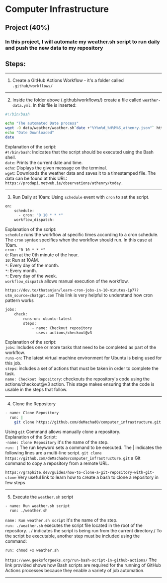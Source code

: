 # Computer Infrastructure

## Project (40%)

### In this project, I will automate my weather.sh script to run daily and push the new data to my repository

## Steps:
---
1. Create a GitHub Actions Workflow - it's a folder called `.github/workflows/`
---
2. Inside the folder above (.github/workflows/) create a file called `weather-data.yml`. In this file is inserted: 

```bash
#!/bin/bash

echo "The automated Date process"
wget -O data/weather/weather.sh`date +"%Y%m%d_%H%M%S_athenry.json"` https://prodapi.metweb.ie/observations/athenry/today
echo "Date Downloaded"
date
```

Explanation of the script:\
`#!/bin/bash`: Indicates that the script should be executed using the Bash shell.\
`date`: Prints the current date and time.\
`echo`: Displays the given message on the terminal.\
`wget`: Downloads the weather data and saves it to a timestamped file.
The data can be found at this URL: `https://prodapi.metweb.ie/observations/athenry/today.`

---
3. Run Daily at 10am: Using `schedule` event with `cron` to set the script. 

```bash
on: 
    schedule: 
      - cron: "0 10 * * *"
    workflow_dispatch:
```
Explanation of the script:\
`schedule` runs the workflow at specific times according to a cron schedule.\
The `cron` syntax specifies when the workflow should run. In this case at 10am.\
`cron: "0 10 * * *"`\
`0`: Run at the 0th minute of the hour.\
`10`: Run at 10AM.\
`*`: Every day of the month.\
`*`: Every month.\
`*`: Every day of the week.\
`workflow_dispatch` allows manual execution of the workflow.

`https://dev.to/thatanjan/learn-cron-jobs-in-10-minutes-1p77?utm_source=chatgpt.com` This link is very helpful to understand how cron pattern works

```bash
jobs:
    check:
        runs-on: ubuntu-latest
        steps:
            - name: Checkout repository
              uses: actions/checkout@v3
```
Explanation of the script:\
`jobs`: Includes one or more tasks that need to be completed as part of the workflow.\
`runs-on`: The latest virtual machine environment for Ubuntu is being used for this job.\
`steps`: includes a set of actions that must be taken in order to complete the task.\
`name: Checkout Repository`: checkouts the repository's code using the actions/checkout@v3 action. This stage makes ensuring that the code is usable in the steps that follow.

---
4. Clone the Repository

```bash
- name: Clone Repository
  run: |
    git clone https://github.com/deMachad0/computer_infrastructure.git
```
Using `git` Command allows manually clone a repository.\
Explanation of the Script:\
`-name: Clone Repository` it's the name of the step.\
`run: |` The run keyword sets a command to be executed. The | indicates the following lines are a multi-line script.
`git clone https://github.com/deMachad0/computer_infrastructure.git` a Git command to copy a repository from a remote URL.

`https://graphite.dev/guides/how-to-clone-a-git-repository-with-git-clone` Very useful link to learn how to create a bash to clone a repository in few steps

---
5. Execute the `weather.sh` script

```bash
- name: Run weather.sh script
  run: ./weather.sh
```
`name: Run weather.sh script` it's the name of the step.\
`run: ./weather.sh` executes the script file located in the root of the repository. `./` indicates the script is being run from the current directory./
To the script be executable, another step must be included using the command:
```bash
run: chmod +x weather.sh
```
`https://www.geeksforgeeks.org/run-bash-script-in-github-actions/` The link provided shows how Bash scripts are required for the running of GitHub Actions processes because they enable a variety of job automation. 

---